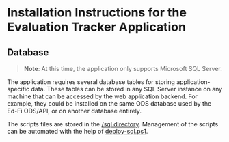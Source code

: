 # Installation Instructions for the Evaluation Tracker Application

## Database

> **Note**: At this time, the application only supports Microsoft SQL Server.

The application requires several database tables for storing
application-specific data. These tables can be stored in any SQL Server instance
on any machine that can be accessed by the web application backend. For example,
they could be installed on the same ODS database used by the Ed-Fi ODS/API, or
on another database entirely.

The scripts files are stored in the [/sql directory](../sql). Management of the
scripts can be automated with the help of
[deploy-sql.ps1](../eng/deploy-sql.ps1).
